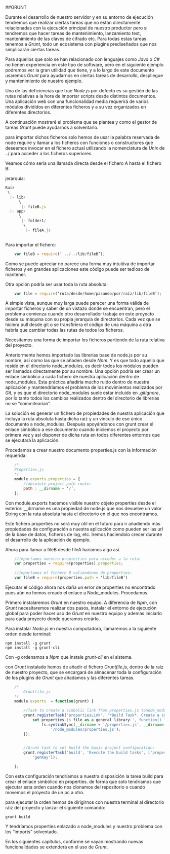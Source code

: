##GRUNT

Durante el desarrollo de nuestro servidor y en su entorno de ejecución tendremos que realizar ciertas tareas que no están directamente relacionadas con la ejecución principal de nuestro productor pero si tendremos que hacer tareas de mantenimiento, lanzamiento test, mantenimiento de las claves de cifrado etc. Para todas estas tareas tenemos a *Grunt*, todo un ecosistema con plugins prediseñados que nos simplicarán ciertas tareas. 

Para aquellos que solo se han relacionado con lenguajes como *Java* o *C#* no tienen experiencia en este tipo de software, pero en el siguiente ejemplo podremos ver la gran utilidad que tiene, y a lo largo de este documento usaremos *Grunt* para ayudarnos en ciertas tareas de desarrollo, despliegue y mantenimiento de nuestro ejemplo.

Una de las deficiencias que trae *Node.js* por defecto es su gestión de las rutas relativas a la hora de importar scripts desde distintos documentos. Una aplicación web con una funcionalidad media requerirá de varios módulos divididos en diferentes ficheros y a su vez organizados en diferentes directorios. 

A continuación mostraré el problema que se plantea y como el gestor de tareas *Grunt* puede ayudarnos a solventarlo.

para importar dichos ficheros solo hemos de usar la palabra reservada de node require y llamar a los ficheros con funciones o constructores que deseemos invocar en el fichero actual utilizando la nomenclatura de *Unix* de ../ para acceder a los ficheros superiores.

Veamos cómo sería una llamada directa desde el fichero A hasta el fichero B:

jerarquía:
```javascript
Raíz
 \
  |- lib/
      \
       |- fileB.js
  |- app/
      \
       |- folder1/
		\
		 |- fileA.js
 
```
Para importar el fichero:

```javascript
    var fileB = require(‘ ../../lib/fileB’);
```

Como se puede apreciar no parece una forma muy intuitiva de importar ficheros y en grandes aplicaciones este código puede ser tedioso de mantener.

Otra opción podría ser usar toda la ruta absoluta:

```javascript
    var file = require(‘ruta/desde/home/pasando/por/raíz/lib/fileB’);

```

A simple vista, aunque muy larga puede parecer una forma válida de importar ficheros y saber de un vistazo donde se encuentran, pero el problema comienza cuando otro desarrollador trabaja en este proyecto desde su máquina con su propia jerarquía de directorios. Cada vez que se hiciera pull desde git o se transfiriera el código de una máquina a otra habría que cambiar todas las rutas de todos los ficheros.

Necesitamos una forma de importar los ficheros partiendo de la ruta relativa del proyecto. 

Anteriormente hemos importado las librerías base de node.js por su nombre, así como las que se añaden desde *Npm*. Y es que todo aquello que reside en el directorio node_modules,  es decir todos los módulos pueden ser llamados directamente por su nombre. Una opción podría ser crear un enlace simbólico a cada fichero de nuestra aplicación dentro de  node_modules. Esta práctica añadiría mucho ruido dentro de nuestra aplicación y mantendríamos el problema de los movimientos realizados por *Git*, y es que el directorio node_modules  suele estar incluido en *.gitignore*, por lo tanto todos los cambios realizados dentro del directorio de librerías no se “commitearían”.

La solución es generar un fichero de propiedades de nuestra aplicación que incluya la ruta absoluta hasta dicha raiź y un vínculo de ese único documento a node_modules. Después apoyándonos con grunt crear el enlace simbólico a ese documento cuando iniciemos el proyecto por primera vez y así disponer de dicha ruta en todos diferentes entornos que se ejecutará la aplicación.


Procedamos a crear nuestro documento properties.js con la información requerida:

```javascript
    /*	
    Properties.js
	*/
	module.exports.properties = {
		//absolute project path route:
		path : __dirname + ‘/’,
	};
```

Con module.exports hacemos visible nuestro objeto properties desde el exterior.
__dirname es una propiedad de node.js que nos devuelve un valor String con la ruta absoluta hasta el directorio en el que nos encontramos.

Este fichero properties no será muy útil en el futuro para ir añadiendo más propiedades de configuración a nuestra aplicación como pueden ser las url de la base de datos, ficheros de log, etc. Iremos haciendolo crecer durante el desarrollo de la aplicación de ejemplo.

Ahora para llamar a fileB desde fileA haríamos algo así.


```javascript
	//importamos nuestro propierties para acceder a la ruta:
	var properties = require(properties).properties;
	
	//importamos el fichero B valiendonos de properties:
	var fileB = require(properties.path + ‘lib/fileB’)
```

Ejecutar el código ahora nos daŕia un error de properties no encontrado pues aún no hemos creado el enlace a Node_modules. Procedamos.

Primero instalaremos *Grunt* en nuestro equipo. A diferencia de *Npm*, con *Grunt* necesitaremos realizar dos pasos, instalar el entorno de ejecución global para poder hacer uso de *Grunt* en nuestro equipo y además iniciarlo para cada proyecto donde queramos creárlo.

Para instalar *Node.js* en nuestra computadora, llamaremos a la siguiente orden desde terminal:

    npm install -g grunt	
    npm install -g grunt-cli	

Con -g ordenamos a *Npm* que instale *grunt-cli* en el sistema.

con *Grunt* instalado hemos de añadir el fichero *Gruntfile.js*, dentro de la raíz de nuestro proyecto, que se encargará de almacenar toda la configuración de los plugins de *Grunt* que añadamos y las diferentes tareas.
	
```javascript
    /*	
        Gruntfile.js
	*/
	module.exports  = function(grunt) {
		
		//Task to create a simbolic link from properties.js tonode_modules:	
		grunt.registerTask('propertiesLink', '*Build Task*. Create a symbolic link to 
            set properties.js file as a general library.', function() {
  				fs.symlinkSync(__dirname + '/properties.js', __dirname +  
                    '/node_modules/properties.js');
		});

		
		//Grunt task to set build the basic project configuration:
		grunt.registerTask('build', 'Execute the build tasks', ['propertiesLink', 
            'genKey']);

	};
```
	
Con esta configuración tendríamos a nuestra disposición la tarea build para crear el enlace simbólico en properties. de forma que solo tendríamos que ejecutar esta orden cuando nos clonamos del repositorio o cuando movemos el proyecto de un pc a otro.

para ejecutar la orden hemos de dirigirnos con nuestra terminal al directorio ráiz del proyecto y lanzar el siguiente comando:

    grunt build 
  
Y tendríamos properties enlazado a node_modules y nuestro problema con los “imports” solventado.

En los siguientes capítulos, conforme se vayan mostrando nuevas funcionalidades se extenderá en el uso de *Grunt*.
